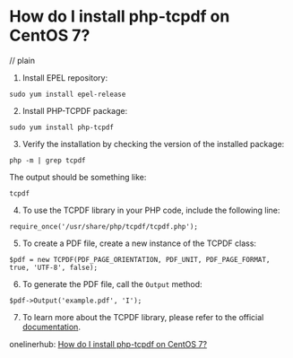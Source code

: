 # How do I install php-tcpdf on CentOS 7?
// plain

1. Install EPEL repository:
```
sudo yum install epel-release
```
2. Install PHP-TCPDF package:
```
sudo yum install php-tcpdf
```
3. Verify the installation by checking the version of the installed package:
```
php -m | grep tcpdf
```
The output should be something like:
```
tcpdf
```
4. To use the TCPDF library in your PHP code, include the following line:
```
require_once('/usr/share/php/tcpdf/tcpdf.php');
```
5. To create a PDF file, create a new instance of the TCPDF class:
```
$pdf = new TCPDF(PDF_PAGE_ORIENTATION, PDF_UNIT, PDF_PAGE_FORMAT, true, 'UTF-8', false);
```
6. To generate the PDF file, call the `Output` method:
```
$pdf->Output('example.pdf', 'I');
```
7. To learn more about the TCPDF library, please refer to the official [documentation](https://tcpdf.org/docs/).

onelinerhub: [How do I install php-tcpdf on CentOS 7?](https://onelinerhub.com/php-tcpdf/how-do-i-install-php-tcpdf-on-centos--)